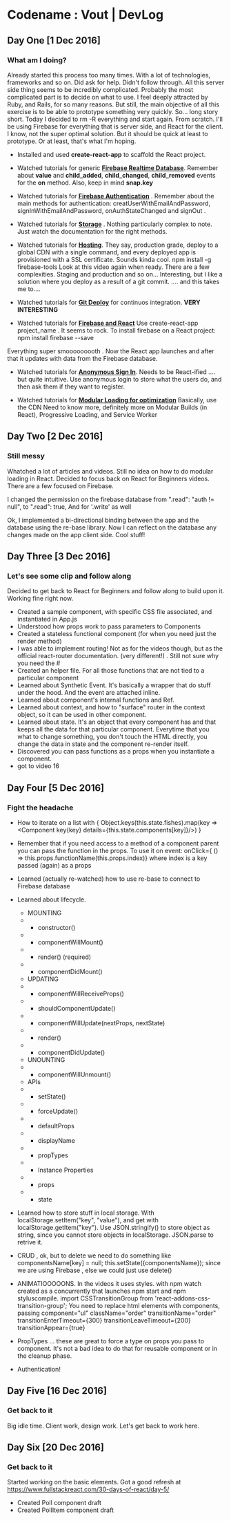 # Codename : Vout | DevLog

## Day One [1 Dec 2016]
### What am I doing?
Already started this process too many times. With a lot of technologies, frameworks and so on. Did ask for help. Didn't follow through. All this server side thing seems to be incredibly complicated. Probably the most complicated part is to decide on what to use.
I feel deeply attracted by Ruby, and Rails, for so many reasons. But still, the main objective of all this exercise is to be able to prototype something very quickly.
So... long story short. Today I decided to rm -R everything and start again. From scratch.
I'll be using Firebase for everything that is server side, and React for the client.
I know, not the super optimal solution. But it should be quick at least to prototype. Or at least, that's what I'm hoping.

- Installed and used **create-react-app** to scaffold the React project.

- Watched tutorials for generic [**Firebase Realtime Database**](https://www.youtube.com/watch?v=noB98K6A0TY). Remember about **value** and **child_added**, **child_changed**, **child_removed** events for the **on** method. Also, keep in mind **snap.key**

- Watched tutorials for [**Firebase Authentication**](https://www.youtube.com/watch?v=-OKrloDzGpU) . Remember about the main methods for authentication: creatUserWithEmailAndPassword, signInWithEmailAndPassword, onAuthStateChanged and signOut .

- Watched tutorials for [**Storage**](https://www.youtube.com/watch?v=SpxHVrpfGgU) . Nothing particularly complex to note. Just watch the documentation for the right methods.

- Watched tutorials for [**Hosting**](https://www.youtube.com/watch?v=meofoNuK3vo).
They say, production grade, deploy to a global CDN with a single command, and every deployed app is provisioned with a SSL certificate. Sounds kinda cool.
  npm install -g firebase-tools
Look at this video again when ready. There are a few complexities. Staging and production and so on... Interesting, but I like a solution where you deploy as a result of a git commit.  .... and this takes me to....

- Watched tutorials for [**Git Deploy**](https://www.youtube.com/watch?v=QLVzozWDYAs) for continuos integration. **VERY INTERESTING**

- Watched tutorials for [**Firebase and React**](https://www.youtube.com/watch?v=QLVzozWDYAs)
Use create-react-app project_name . It seems to rock.
To install firebase on a React project:
  npm install firebase --save

Everything super smooooooooth .
Now the React app launches and after that it updates with data from the Firebase database.


- Watched tutorials for [**Anonymous Sign In**](https://www.youtube.com/watch?v=ApG8L2RKrSI).
Needs to be React-ified .... but quite intuitive. Use anonymous login to store what the users do, and then ask them if they want to register.

- Watched tutorials for [**Modular Loading for optimization**](https://www.youtube.com/watch?v=9jST2cOSHMY)
Basically, use the CDN
Need to know more, definitely more on Modular Builds (in React), Progressive Loading, and Service Worker



## Day Two [2 Dec 2016]
### Still messy
Whatched a lot of articles and videos. Still no idea on how to do modular loading in React. Decided to focus back on React for Beginners videos. There are a few focused on Firebase.

I changed the permission on the firebase database from
  ".read": "auth != null",
to
  ".read": true,
And for '.write' as well

Ok, I implemented a bi-directional binding between the app and the database using the re-base library.
Now I can reflect on the database any changes made on the app client side. Cool stuff!



## Day Three [3 Dec 2016]
### Let's see some clip and follow along
Decided to get back to React for Beginners and follow along to build upon it.
Working fine right now.
- Created a sample component, with specific CSS file associated, and instantiated in App.js
- Understood how props work to pass parameters to Components
- Created a stateless functional component (for when you need just the render method)
- I was able to implement routing! Not as for the videos though, but as the official react-router documentation. (very different!) . Still not sure why you need the #
- Created an helper file. For all those functions that are not tied to a particular component
- Learned about Synthetic Event. It's basically a wrapper that do stuff under the hood. And the event are attached inline.
- Learned about component's internal functions and Ref.
- Learned about context, and how to "surface" router in the context object, so it can be used in other component.
- Learned about state. It's an object that every component has and that keeps all the data for that particular component. Everytime that you what to change something, you don't touch the HTML directly, you change the data in state and the component re-render itself.
- Discovered you can pass functions as a props when you instantiate a component.
- got to video 16



## Day Four [5 Dec 2016]
### Fight the headache
- How to iterate on a list with
  { Object.keys(this.state.fishes).map(key => <Component key{key} details={this.state.components[key]}/>) }
- Remember that if you need access to a method of a component parent you can pass the function in the props. To use it on event:
  onClick={ () => this.props.functionName(this.props.index)}
where index is a key passed (again) as a props
- Learned (actually re-watched) how to use re-base to connect to Firebase database
- Learned about lifecycle.
  - MOUNTING
  - - constructor()
  - - componentWillMount()
  - - render() (required)
  - - componentDidMount()
  - UPDATING
  - - componentWillReceiveProps()
  - - shouldComponentUpdate()
  - - componentWillUpdate(nextProps, nextState)
  - - render()
  - - componentDidUpdate()
  - UNOUNTING
  - - componentWillUnmount()
  - APIs
  - - setState()
  - - forceUpdate()
  - - defaultProps
  - - displayName
  - - propTypes
  - - Instance Properties
  - - props
  - - state

- Learned how to store stuff in local storage. With localStorage.setItem("key", "value"), and get with localStorage.getItem("key"). Use JSON.stringify() to store object as string, since you cannot store objects in localStorage. JSON.parse to retrive it.
- CRUD , ok, but to delete we need to do something like
  componentsName[key] = null;
  this.setState({componentsName});
since we are using Firebase , else we could just use delete()
- ANIMATIOOOOONS. In the videos it uses styles. with npm watch created as a concurrently that launches npm start and npm styluscompile.
  import CSSTransitionGroup from 'react-addons-css-transition-group';
  You need to replace html elements with <CSSTransitionGroup> components, passing component="ul" className="order" transitionName="order" transitionEnterTimeout={300} transitionLeaveTimeout={200} transitionAppear={true}
- PropTypes ... these are great to force a type on props you pass to component. It's not a bad idea to do that for reusable component or in the cleanup phase.
- Authentication!


## Day Five [16 Dec 2016]
### Get back to it
Big idle time. Client work, design work. Let's get back to work here.


## Day Six [20 Dec 2016]
### Get back to it
Started working on the basic elements. Got a good refresh at https://www.fullstackreact.com/30-days-of-react/day-5/
- Created Poll component draft
- Created PollItem component draft
